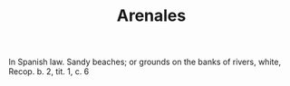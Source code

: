 ---
title: Arenales
letter: A
permalink: "/definitions/bld-arenales.html"
body: In Spanish law. Sandy beaches; or grounds on the banks of rivers, white, Recop.
  b. 2, tit. 1, c. 6
published_at: '2018-07-07'
source: Black's Law Dictionary 2nd Ed (1910)
layout: post
---